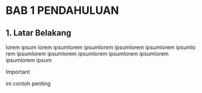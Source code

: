 # BAB 1 PENDAHULUAN

## 1. Latar Belakang

lorem ipsum lorem ipsumlorem ipsumlorem ipsumlorem ipsumlorem ipsumlo
rem ipsumlorem ipsumlorem ipsumlorem ipsumlorem ipsumlorem ipsumlorem ipsum

> [!IMPORTANT]
> ini contoh penting
